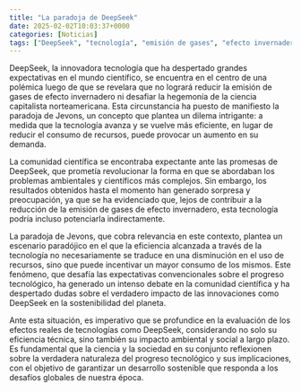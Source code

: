 ```yaml
---
title: "La paradoja de DeepSeek"
date: 2025-02-02T10:03:37+0000
categories: [Noticias]
tags: ["DeepSeek", "tecnología", "emisión de gases", "efecto invernadero", "paradoja de Jevons", "eficiencia", "recursos", "sostenibilidad."]
---
```


DeepSeek, la innovadora tecnología que ha despertado grandes expectativas en el mundo científico, se encuentra en el centro de una polémica luego de que se revelara que no logrará reducir la emisión de gases de efecto invernadero ni desafiar la hegemonía de la ciencia capitalista norteamericana. Esta circunstancia ha puesto de manifiesto la paradoja de Jevons, un concepto que plantea un dilema intrigante: a medida que la tecnología avanza y se vuelve más eficiente, en lugar de reducir el consumo de recursos, puede provocar un aumento en su demanda.

La comunidad científica se encontraba expectante ante las promesas de DeepSeek, que prometía revolucionar la forma en que se abordaban los problemas ambientales y científicos más complejos. Sin embargo, los resultados obtenidos hasta el momento han generado sorpresa y preocupación, ya que se ha evidenciado que, lejos de contribuir a la reducción de la emisión de gases de efecto invernadero, esta tecnología podría incluso potenciarla indirectamente.

La paradoja de Jevons, que cobra relevancia en este contexto, plantea un escenario paradójico en el que la eficiencia alcanzada a través de la tecnología no necesariamente se traduce en una disminución en el uso de recursos, sino que puede incentivar un mayor consumo de los mismos. Este fenómeno, que desafía las expectativas convencionales sobre el progreso tecnológico, ha generado un intenso debate en la comunidad científica y ha despertado dudas sobre el verdadero impacto de las innovaciones como DeepSeek en la sostenibilidad del planeta.

Ante esta situación, es imperativo que se profundice en la evaluación de los efectos reales de tecnologías como DeepSeek, considerando no solo su eficiencia técnica, sino también su impacto ambiental y social a largo plazo. Es fundamental que la ciencia y la sociedad en su conjunto reflexionen sobre la verdadera naturaleza del progreso tecnológico y sus implicaciones, con el objetivo de garantizar un desarrollo sostenible que responda a los desafíos globales de nuestra época.
    